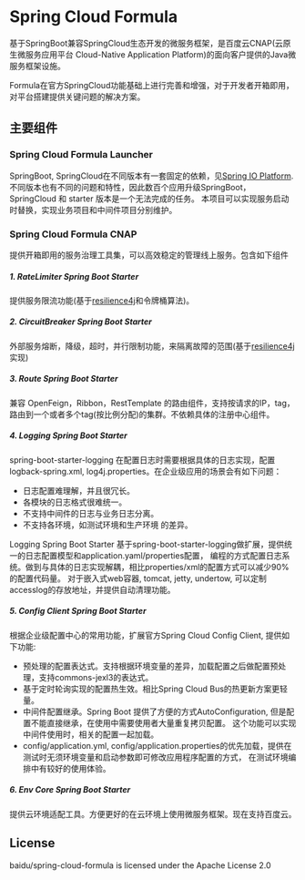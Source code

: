 # Spring Cloud Formula
基于SpringBoot兼容SpringCloud生态开发的微服务框架，是百度云CNAP(云原生微服务应用平台 Cloud-Native Application Platform)的面向客户提供的Java微服务框架设施。

Formula在官方SpringCloud功能基础上进行完善和增强，对于开发者开箱即用，对平台搭建提供关键问题的解决方案。

## 主要组件
### Spring Cloud Formula Launcher
SpringBoot, SpringCloud在不同版本有一套固定的依赖，见[Spring IO Platform](https://spring.io/projects/platform). 
不同版本也有不同的问题和特性，因此数百个应用升级SpringBoot，SpringCloud 和 starter 版本是一个无法完成的任务。
本项目可以实现服务启动时替换，实现业务项目和中间件项目分别维护。

### Spring Cloud Formula CNAP
提供开箱即用的服务治理工具集，可以高效稳定的管理线上服务。包含如下组件

##### 1. RateLimiter Spring Boot Starter
提供服务限流功能(基于[resilience4j](https://github.com/resilience4j/resilience4j)和令牌桶算法)。

##### 2. CircuitBreaker Spring Boot Starter
外部服务熔断，降级，超时，并行限制功能，来隔离故障的范围(基于[resilience4j](https://github.com/resilience4j/resilience4j)实现)

##### 3. Route Spring Boot Starter
兼容 OpenFeign，Ribbon，RestTemplate 的路由组件，支持按请求的IP，tag，路由到一个或者多个tag(按比例分配)的集群。不依赖具体的注册中心组件。

##### 4. Logging Spring Boot Starter
spring-boot-starter-logging 在配置日志时需要根据具体的日志实现，配置logback-spring.xml, log4j.properties。在企业级应用的场景会有如下问题：
* 日志配置难理解，并且很冗长。
* 各模块的日志格式很难统一。
* 不支持中间件的日志与业务日志分离。
* 不支持各环境，如测试环境和生产环境 的差异。

Logging Spring Boot Starter 基于spring-boot-starter-logging做扩展，提供统一的日志配置模型和application.yaml/properties配置，
编程的方式配置日志系统。做到与具体的日志实现解耦，相比properties/xml的配置方式可以减少90%的配置代码量。
对于嵌入式web容器, tomcat, jetty, undertow, 可以定制accesslog的存放地址，并提供自动清理功能。

##### 5. Config Client Spring Boot Starter
根据企业级配置中心的常用功能，扩展官方Spring Cloud Config Client, 提供如下功能:
* 预处理的配置表达式。支持根据环境变量的差异，加载配置之后做配置预处理，支持commons-jexl3的表达式。
* 基于定时轮询实现的配置热生效。相比Spring Cloud Bus的热更新方案更轻量。
* 中间件配置继承。Spring Boot 提供了方便的方式AutoConfiguration, 但是配置不能直接继承，在使用中需要使用者大量重复拷贝配置。
这个功能可以实现中间件使用时，相关的配置一起加载。
* config/application.yml, config/application.properties的优先加载，提供在测试时无须环境变量和启动参数即可修改应用程序配置的方式，
在测试环境编排中有较好的使用体验。

##### 6. Env Core Spring Boot Starter
提供云环境适配工具。方便更好的在云环境上使用微服务框架。现在支持百度云。

## License
baidu/spring-cloud-formula is licensed under the Apache License 2.0

